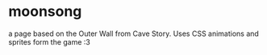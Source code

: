 # moonsong
a page based on the Outer Wall from Cave Story. 
Uses CSS animations and sprites form the game :3
